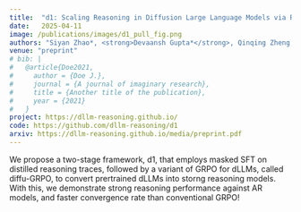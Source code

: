 ```yaml
---
title:  "d1: Scaling Reasoning in Diffusion Large Language Models via Reinforcement Learning"
date:   2025-04-11
image: /publications/images/d1_pull_fig.png
authors: "Siyan Zhao*, <strong>Devaansh Gupta*</strong>, Qinqing Zheng, Aditya Grover"
venue: "preprint"
# bib: |
#   @article{Doe2021,
#     author = {Doe J.},
#     journal = {A journal of imaginary research},
#     title = {Another title of the publication},
#     year = {2021}
#   }
project: https://dllm-reasoning.github.io/
code: https://github.com/dllm-reasoning/d1
arxiv: https://dllm-reasoning.github.io/media/preprint.pdf
---
```

We propose a two-stage framework, d1, that employs masked SFT on distilled reasoning traces, followed by a variant of GRPO for dLLMs, called diffu-GRPO, to convert prertrained dLLMs into storng reasoning models. With this, we demonstrate strong reasoning performance against AR models, and faster convergence rate than conventional GRPO!